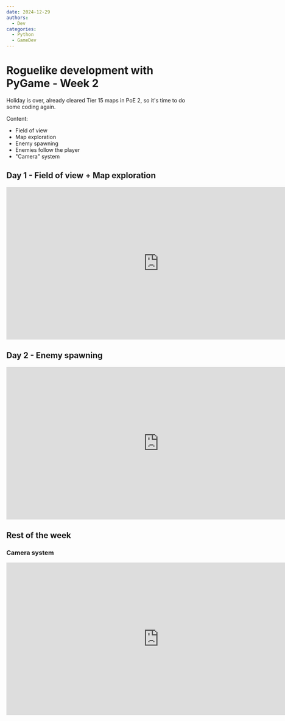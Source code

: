 ```yaml
---
date: 2024-12-29
authors:
  - Dev
categories:
  - Python
  - GameDev
---
```


# Roguelike development with PyGame - Week 2

Holiday is over, already cleared Tier 15 maps in PoE 2, so it's time to do some coding again.

Content:

* Field of view
* Map exploration
* Enemy spawning
* Enemies follow the player
* "Camera" system

## Day 1 - Field of view + Map exploration

<iframe width="800" height="400" src="https://www.youtube.com/embed/toN_dXkrjzE?si=ZLbpL09j48VnTvhw" title="YouTube video player" frameborder="0" allow="accelerometer; autoplay; clipboard-write; encrypted-media; gyroscope; picture-in-picture; web-share" referrerpolicy="strict-origin-when-cross-origin" allowfullscreen></iframe>

<!-- more -->


## Day 2 - Enemy spawning

<iframe width="800" height="400" src="https://www.youtube.com/embed/3gQ3pWrRFd8?si=4XAkfyTReRrJJG1o" title="YouTube video player" frameborder="0" allow="accelerometer; autoplay; clipboard-write; encrypted-media; gyroscope; picture-in-picture; web-share" referrerpolicy="strict-origin-when-cross-origin" allowfullscreen></iframe>

## Rest of the week

### Camera system

<iframe width="800" height="400" src="https://www.youtube.com/embed/EF2eNBu9KUw?si=sWmOnnBsS4SyaQF1" title="YouTube video player" frameborder="0" allow="accelerometer; autoplay; clipboard-write; encrypted-media; gyroscope; picture-in-picture; web-share" referrerpolicy="strict-origin-when-cross-origin" allowfullscreen></iframe>